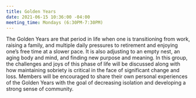 ```yaml
---
title: Golden Years
date: 2021-06-15 10:36:00 -04:00
meeting_time: Mondays (6:30PM-7:30PM)
---
```


The Golden Years are that period in life when one is transitioning from work, raising a family, and multiple daily pressures to retirement and enjoying one’s free time at a slower pace. It is also adjusting to an empty nest, an aging body and mind, and finding new purpose and meaning. In this group, the challenges and joys of this phase of life will be discussed along with how maintaining sobriety is critical in the face of significant change and loss. Members will be encouraged to share their own personal experiences of the Golden Years with the goal of decreasing isolation and developing a strong sense of community.